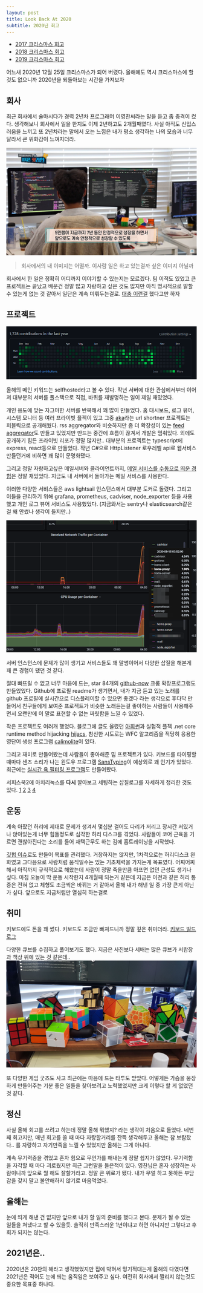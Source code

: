 ```yaml
---
layout: post
title: Look Back At 2020
subtitle: 2020년 회고
---
```


- [2017 크리스마스 회고](/2017-12-25-Look-Back-At-2017/)
- [2018 크리스마스 회고](/2018-12-25-Look-Back-At-2018/)
- [2019 크리스마스 회고](/2019-12-25-Look-Back-At-2019/)

어느새 2020년 12월 25일 크리스마스가 되어 버렸다. 올해에도 역시 크리스마스에 할 것도 없으니까 2020년을 되돌아보는 시간을 가져보자

## 회사

최근 회사에서 술마시다가 경력 2년차 프로그래머 이영찬씨라는 말을 듣고 좀 충격이 컸다. 생각해보니 회사에서 일을 한지도 이제 2년하고도 2개월째였다. 사실 아직도 신입스러움을 느끼고 또 2년차라는 말에서 오는 느낌은 내가 평소 생각하는 나의 모습과 너무 달라서 큰 위화감이 느껴지더라.

![working](/img/working.png)

> 회사에서의 내 이미지는 어떨까. 이사람 일은 하고 있는걸까 싶은 이미지 아닐까

회사에서 한 일은 정확히 어디까지 이야기할 수 있는지는 모르겠다. 팀 이적도 있었고 큰 프로젝트는 끝났고 배운건 정말 많고 자랑하고 싶은 것도 많지만 아직 명시적으로 말할 수 있는게 없는 것 같아서 일단은 계속 미뤄두는걸로. [대충 이런걸](https://www.thisisgame.com/webzine/news/nboard/4/?n=105959) 했다고만 하자

## 프로젝트

![contribute](/img/2020-contribute.png)

올해의 메인 키워드는 selfhosted라고 볼 수 있다. 작년 서버에 대한 관심에서부터 이어져 대부분의 서버를 풀스택으로 직접, 바퀴를 재발명하는 일이 제일 재밌었다. 

개인 용도에 맞는 자그마한 서버를 반복해서 꽤 많이 만들었다. 홈 대시보드, 로그 뷰어, 시스템 모니터 등 여러 프라이빗 플젝이 있고 그중 [aka](https://github.com/20chan/aka)라는 url shortner 프로젝트는 퍼블릭으로 공개해뒀다. rss aggregator와 비슷하지만 좀 더 확장성이 있는 [feed aggregator](https://github.com/20chan/feed)도 만들고 있었지만 만드는 중간에 흐름이 끊겨서 개발은 멈춰있다. 외에도 공개하기 힘든 프라이빗 리포가 정말 많지만.. 대부분의 프로젝트는 typescript에 express, react등으로 만들었다. 작년 C#으로 HttpListener 로우레벨 api로 웹서비스 만들던거에 비하면 꽤 많이 문명화됐다.

그리고 정말 자랑하고싶은 메일서버와 클라이언트까지, [메일 서비스를 수동으로 띄운 경험](/2020-06-16-Opening-Mail-Server/)은 정말 재밌었다. 지금도 내 서버에서 돌아가는 메일 서비스를 사용한다.

이러한 다양한 서비스들은 aws lightsail 인스턴스에서 대부분 도커로 돌렸다. 그리고 이들을 관리하기 위해 grafana, prometheus, cadviser, node_exporter 등을 사용했고 개인 로그 뷰어 서비스도 사용했었다. (지금와서는 sentry나 elasticsearch같은걸 왜 안썼나 생각이 들지만..)

![grafana](/img/grafana.png)

서버 인스턴스에 문제가 많이 생기고 서비스들도 꽤 말썽이어서 다양한 삽질을 해본게 꽤 큰 경험이 됐던 것 같다.

절대 빠뜨릴 수 없고 너무 마음에 드는, star 84개의 [github-now](https://github.com/20chan/github-now) 크롬 확장프로그램도 만들었었다. Github에 프로필 readme가 생기면서, 내가 지금 듣고 있는 노래를 github 프로필에 실시간으로 디스플레이할 수 있으면 좋겠다 라는 생각으로 후다닥 만들어서 친구들에게 보여준 프로젝트가 비슷한 노래듣는걸 좋아하는 사람들이 사용해주면서 오랜만에 이 말로 표현할 수 없는 짜릿함을 느낄 수 있었다.

작은 프로젝트도 여러개 했었다. 블로그에 글도 올렸던 [아희썬](https://github.com/20chan/aheuithon)과 실험적 플젝 .net core runtime method hijacking [hijacs](https://github.com/20chan/hijacs), 참신한 시도로는 WFC 알고리즘을 적당히 응용한 영단어 생성 프로그램 [calimolite](https://github.com/20chan/calimolite)이 있다.

그리고 재미로 만들어봤는데 사람들이 좋아해준 밈 프로젝트가 있다. 키보드를 타이핑할때마다 샌즈 소리가 나는 윈도우 프로그램 [SansTyping](https://www.youtube.com/watch?v=uAFA9AusfEQ)이 예상외로 꽤 인기가 있었다. 최근에는 [실시간 욕 필터링 프로그램](https://www.youtube.com/watch?v=J-udiFJHUtg)도 만들어봤다.

서피스북2에 아치리눅스를 **다시** 깔아보고 세팅하는 삽질로그를 자세하게 정리한 것도 있다. [1](/2020-03-21-Arch-On-SB2-1/) [2](/2020-03-22-Arch-On-SB2-2/) [3](/2020-03-30-Arch-On-SB2-3/) [4](/2020-04-02-Arch-On-SB2-4/)

## 운동

계속 아팠던 허리에 제대로 문제가 생겨서 몇십분 걸어도 다리가 저리고 장시간 서있거나 앉아있는게 너무 힘들정도로 심각한 허리 디스크를 겪었다. 사람들이 코어 근육을 기르면 괜찮아진다는 소리를 들어 재택근무도 하는 김에 홈트레이닝을 시작했다.

[깃헙 이슈](https://github.com/20chan/life/issues/67)로도 만들어 목표를 관리했다. 거창하지는 않지만, 1차적으로는 허리디스크 완화였고 그다음으로 사람처럼 움직일수는 있는 기초체력을 가지는게 목표였다. 어찌어찌해서 아직까지 규칙적으로 해왔는데 사람이 정말 죽을만큼 아프면 없던 근성도 생기나 싶다. 마침 오늘이 딱 운동 시작한지 4개월째 되는거 같은데 지금은 이전과 같은 허리 통증은 전혀 없고 체형도 조금씩은 바뀌는 거 같아서 올해 내가 해낸 일 중 가장 큰게 아닌가 싶다. 앞으로도 지금처럼만 열심히 하는걸로

## 취미

키보드에도 돈을 꽤 썼다. 키보드도 조금만 빠져드니까 정말 깊은 취미더라. [키보드 빌드 로그](https://github.com/20chan/life/issues/45)

다양한 큐브를 수집하고 풀어보기도 했다. 지금은 사진보다 세배는 많은 큐브가 서랍장과 책상 위에 있는 것 같은데..
![cubes](/img/cubes.jpg)

또 다양한 게임 굿즈도 사고 최근에는 마음에 드는 타투도 받았다. 어떻게든 가슴을 웅장하게 만들어주는 기분 좋은 일들을 찾아보려고 노력했었지만 크게 이렇다 할 게 없었던 것 같다.

## 정신

사실 올해 회고를 쓰려고 하는데 정말 올해 뭐했지? 라는 생각이 처음으로 들었다. 네번째 회고지만, 매년 회고를 쓸 때 마다 자랑할거리를 잔뜩 생각해두고 올해는 참 보람찼다.. 를 자랑하고 자기만족을 느낄 수 있었지만 올해는 그게 아니다.

계속 무기력증을 겪었고 혼자 힘으로 무언가를 해내는게 정말 쉽지가 않았다. 무기력함을 자각할 때 마다 괴로웠지만 최근 그런말을 들은적이 있다. 영찬님은 혼자 성장하는 사람이니까 앞으로 뭘 해도 잘할거라고. 정말 큰 위로가 됐다. 내가 무얼 하고 못하든 부담감을 갖지 말고 불안해하지 않기로 마음먹었다.

## 올해는

눈에 띄게 해낸 건 없지만 앞으로 내가 할 일의 준비를 했다고 본다. 문제가 될 수 있는 일들을 쳐냈다고 할 수 있을듯. 솔직히 만족스러운 1년이냐고 하면 아니지만 그렇다고 후회가 되지는 않는다.

## 2021년은..

2020년은 20찬의 해라고 생각했었지만 집에 박혀서 밍기적대는게 올해의 다였다면 2021년은 적어도 눈에 띄는 움직임은 보여주고 싶다. 여전히 회사에서 짤리지 않는것도 중요한 목표중 하나다.
